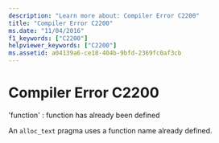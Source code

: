 ```yaml
---
description: "Learn more about: Compiler Error C2200"
title: "Compiler Error C2200"
ms.date: "11/04/2016"
f1_keywords: ["C2200"]
helpviewer_keywords: ["C2200"]
ms.assetid: a04139a6-ce18-404b-9bfd-2369fc0af3cb
---
```

# Compiler Error C2200

'function' : function has already been defined

An `alloc_text` pragma uses a function name already defined.
